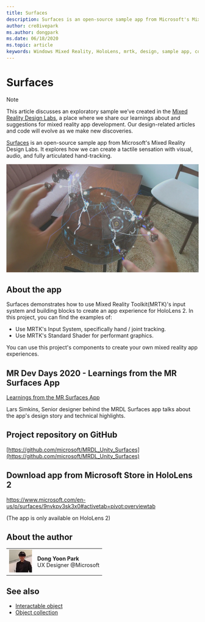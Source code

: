 ```yaml
---
title: Surfaces
description: Surfaces is an open-source sample app from Microsoft's Mixed Reality Design Labs. It explores how we can create a tactile sensation with visual, audio, and fully articulated hand-tracking.
author: cre8ivepark
ms.author: dongpark
ms.date: 06/18/2020
ms.topic: article
keywords: Windows Mixed Reality, HoloLens, mrtk, design, sample app, controls
---
```




# Surfaces

>[!NOTE]
>This article discusses an exploratory sample we’ve created in the [Mixed Reality Design Labs](https://github.com/Microsoft/MRDesignLabs_Unity), a place where we share our learnings about and suggestions for mixed reality app development. Our design-related articles and code will evolve as we make new discoveries.

[Surfaces](https://github.com/microsoft/MRDL_Unity_Surfaces)  is an open-source sample app from Microsoft's Mixed Reality Design Labs. It explores how we can create a tactile sensation with visual, audio, and fully articulated hand-tracking.

![Surfaces](images/MRDL_Surfaces_1.jpg)

## About the app
Surfaces demonstrates how to use Mixed Reality Toolkit(MRTK)'s input system and building blocks to create an app experience for HoloLens 2. In this project, you can find the examples of:
- Use MRTK's Input System, specifically hand / joint tracking.
- Use MRTK's Standard Shader for performant graphics.

You can use this project's components to create your own mixed reality app experiences.

## MR Dev Days 2020 - Learnings from the MR Surfaces App
[Learnings from the MR Surfaces App](https://channel9.msdn.com/Shows/Docs-Mixed-Reality/Learnings-from-the-MR-Surfaces-App)

Lars Simkins, Senior designer behind the MRDL Surfaces app talks about the app's design story and technical highlights.

## Project repository on GitHub
[https://github.com/microsoft/MRDL_Unity_Surfaces](https://github.com/microsoft/MRDL_Unity_Surfaces)

## Download app from Microsoft Store in HoloLens 2
https://www.microsoft.com/en-us/p/surfaces/9nvkpv3sk3x0#activetab=pivot:overviewtab

(The app is only available on HoloLens 2)

## About the author

<table style="border-collapse:collapse" padding-left="0px">
<tr>
<td style="border-style: none" width="60px"><img alt="Picture of Dong Yoon Park" width="60" height="60" src="images/dongyoonpark.jpg"></td>
<td style="border-style: none"><b>Dong Yoon Park</b><br>UX Designer @Microsoft</td>
</tr>
</table>

## See also

* [Interactable object](interactable-object.md)
* [Object collection](object-collection.md)
